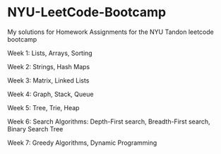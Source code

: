 # NYU-LeetCode-Bootcamp
My solutions for Homework Assignments for the NYU Tandon leetcode bootcamp

Week 1: Lists, Arrays, Sorting

Week 2: Strings, Hash Maps

Week 3: Matrix, Linked Lists

Week 4: Graph, Stack, Queue

Week 5: Tree, Trie, Heap 

Week 6: Search Algorithms: Depth-First search, Breadth-First search, Binary Search Tree 

Week 7: Greedy Algorithms, Dynamic Programming


